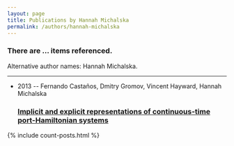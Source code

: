 ```yaml
---
layout: page
title: Publications by Hannah Michalska
permalink: /authors/hannah-michalska
---
```


<h3 id="number-posts">There are ... items referenced.</h3>
<p id='info-authors'>Alternative author names: Hannah Michalska.</p>
<hr />
<ul class="post-list">
<li><span class='post-meta'>2013 -- Fernando Castaños, Dmitry Gromov, Vincent Hayward, Hannah Michalska</span><h3><a class='post-link' href="{{ site.baseurl }}/implicit-and-explicit-representations-of-continuous-time-port-hamiltonian-systems">Implicit and explicit representations of continuous-time port-Hamiltonian systems</a></h3></li>

</ul>
{% include count-posts.html %}
